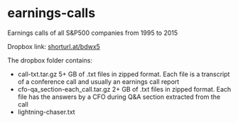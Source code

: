 # earnings-calls
Earnings calls of all S&amp;P500 companies from 1995 to 2015 

Dropbox link: [shorturl.at/bdwx5](https://shorturl.at/bdwx5)

The dropbox folder contains:
 - call-txt.tar.gz 
     5+ GB of .txt files in zipped format. 
     Each file is a transcript of a conference call and usually an earnings call report
 - cfo-qa_section-each_call.tar.gz
     2+ GB of .txt files in zipped format. 
     Each file has the answers by a CFO during Q&A section extracted from the call
 - lightning-chaser.txt
